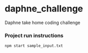 # daphne_challenge
Daphne take home coding challenge


### Project run instructions
```bash
npm start sample_input.txt
```